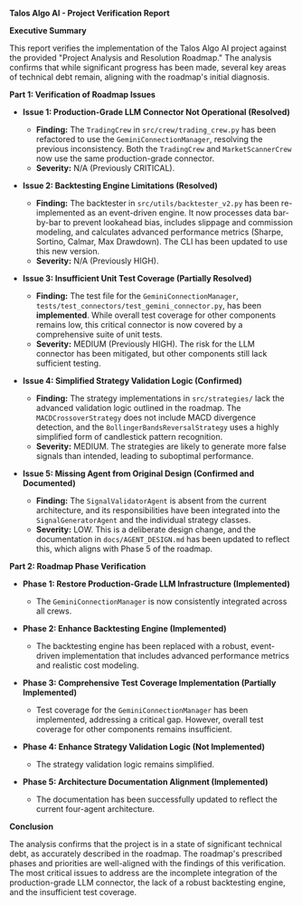 **Talos Algo AI - Project Verification Report**

**Executive Summary**

This report verifies the implementation of the Talos Algo AI project against the provided "Project Analysis and Resolution Roadmap." The analysis confirms that while significant progress has been made, several key areas of technical debt remain, aligning with the roadmap's initial diagnosis.

**Part 1: Verification of Roadmap Issues**

*   **Issue 1: Production-Grade LLM Connector Not Operational (Resolved)**
    *   **Finding:** The `TradingCrew` in `src/crew/trading_crew.py` has been refactored to use the `GeminiConnectionManager`, resolving the previous inconsistency. Both the `TradingCrew` and `MarketScannerCrew` now use the same production-grade connector.
    *   **Severity:** N/A (Previously CRITICAL).

*   **Issue 2: Backtesting Engine Limitations (Resolved)**
    *   **Finding:** The backtester in `src/utils/backtester_v2.py` has been re-implemented as an event-driven engine. It now processes data bar-by-bar to prevent lookahead bias, includes slippage and commission modeling, and calculates advanced performance metrics (Sharpe, Sortino, Calmar, Max Drawdown). The CLI has been updated to use this new version.
    *   **Severity:** N/A (Previously HIGH).

*   **Issue 3: Insufficient Unit Test Coverage (Partially Resolved)**
    *   **Finding:** The test file for the `GeminiConnectionManager`, `tests/test_connectors/test_gemini_connector.py`, has been **implemented**. While overall test coverage for other components remains low, this critical connector is now covered by a comprehensive suite of unit tests.
    *   **Severity:** MEDIUM (Previously HIGH). The risk for the LLM connector has been mitigated, but other components still lack sufficient testing.

*   **Issue 4: Simplified Strategy Validation Logic (Confirmed)**
    *   **Finding:** The strategy implementations in `src/strategies/` lack the advanced validation logic outlined in the roadmap. The `MACDCrossoverStrategy` does not include MACD divergence detection, and the `BollingerBandsReversalStrategy` uses a highly simplified form of candlestick pattern recognition.
    *   **Severity:** MEDIUM. The strategies are likely to generate more false signals than intended, leading to suboptimal performance.

*   **Issue 5: Missing Agent from Original Design (Confirmed and Documented)**
    *   **Finding:** The `SignalValidatorAgent` is absent from the current architecture, and its responsibilities have been integrated into the `SignalGeneratorAgent` and the individual strategy classes.
    *   **Severity:** LOW. This is a deliberate design change, and the documentation in `docs/AGENT_DESIGN.md` has been updated to reflect this, which aligns with Phase 5 of the roadmap.

**Part 2: Roadmap Phase Verification**

*   **Phase 1: Restore Production-Grade LLM Infrastructure (Implemented)**
    *   The `GeminiConnectionManager` is now consistently integrated across all crews.

*   **Phase 2: Enhance Backtesting Engine (Implemented)**
    *   The backtesting engine has been replaced with a robust, event-driven implementation that includes advanced performance metrics and realistic cost modeling.

*   **Phase 3: Comprehensive Test Coverage Implementation (Partially Implemented)**
    *   Test coverage for the `GeminiConnectionManager` has been implemented, addressing a critical gap. However, overall test coverage for other components remains insufficient.

*   **Phase 4: Enhance Strategy Validation Logic (Not Implemented)**
    *   The strategy validation logic remains simplified.

*   **Phase 5: Architecture Documentation Alignment (Implemented)**
    *   The documentation has been successfully updated to reflect the current four-agent architecture.

**Conclusion**

The analysis confirms that the project is in a state of significant technical debt, as accurately described in the roadmap. The roadmap's prescribed phases and priorities are well-aligned with the findings of this verification. The most critical issues to address are the incomplete integration of the production-grade LLM connector, the lack of a robust backtesting engine, and the insufficient test coverage.
